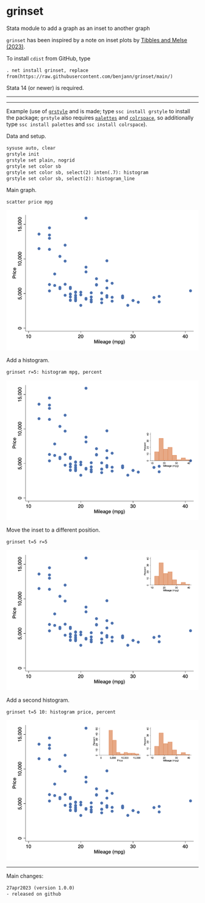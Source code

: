 # grinset
Stata module to add a graph as an inset to another graph

`grinset` has been inspired by a note on inset plots by 
[Tibbles and Melse (2023)](https://doi.org/10.1177/1536867X23116202).

To install `cdist` from GitHub, type

    . net install grinset, replace from(https://raw.githubusercontent.com/benjann/grinset/main/)

Stata 14 (or newer) is required.

---

---

Example (use of [`grstyle`](https://github.com/benjann/grstyle) and is made; 
type `ssc install grstyle` to install the package; `grstyle` also requires 
[`palettes`](https://github.com/benjann/palettes)
and [`colrspace`](https://github.com/benjann/colrspace), so additionally type 
`ssc install palettes` and `ssc install colrspace`).

Data and setup.

    sysuse auto, clear
    grstyle init
    grstyle set plain, nogrid
    grstyle set color sb
    grstyle set color sb, select(2) inten(.7): histogram
    grstyle set color sb, select(2): histogram_line

Main graph.

    scatter price mpg

![example 1](/images/1.png)

Add a histogram. 

    grinset r=5: histogram mpg, percent

![example 2](/images/2.png)

Move the inset to a different position. 

    grinset t=5 r=5

![example 3](/images/3.png)

Add a second histogram.

    grinset t=5 10: histogram price, percent

![example 4](/images/4.png)

---

Main changes:

    27apr2023 (version 1.0.0)
    - released on github

